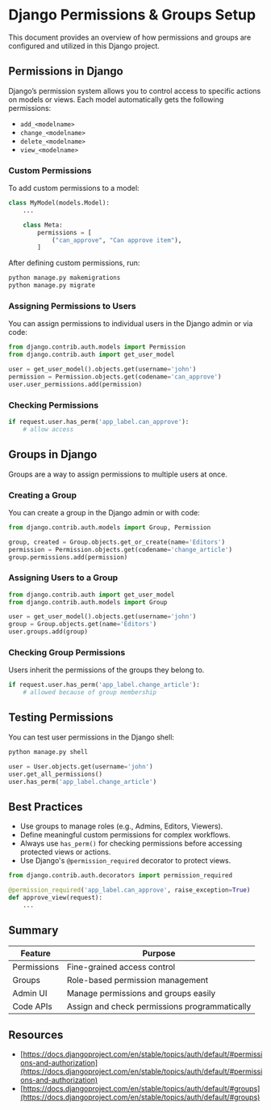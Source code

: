 # Django Permissions & Groups Setup

This document provides an overview of how permissions and groups are configured and utilized in this Django project.

## Permissions in Django

Django’s permission system allows you to control access to specific actions on models or views. Each model automatically gets the following permissions:

- `add_<modelname>`
- `change_<modelname>`
- `delete_<modelname>`
- `view_<modelname>`

### Custom Permissions

To add custom permissions to a model:

```python
class MyModel(models.Model):
    ...

    class Meta:
        permissions = [
            ("can_approve", "Can approve item"),
        ]
```

After defining custom permissions, run:

```bash
python manage.py makemigrations
python manage.py migrate
```

### Assigning Permissions to Users

You can assign permissions to individual users in the Django admin or via code:

```python
from django.contrib.auth.models import Permission
from django.contrib.auth import get_user_model

user = get_user_model().objects.get(username='john')
permission = Permission.objects.get(codename='can_approve')
user.user_permissions.add(permission)
```

### Checking Permissions

```python
if request.user.has_perm('app_label.can_approve'):
    # allow access
```

## Groups in Django

Groups are a way to assign permissions to multiple users at once.

### Creating a Group

You can create a group in the Django admin or with code:

```python
from django.contrib.auth.models import Group, Permission

group, created = Group.objects.get_or_create(name='Editors')
permission = Permission.objects.get(codename='change_article')
group.permissions.add(permission)
```

### Assigning Users to a Group

```python
from django.contrib.auth import get_user_model
from django.contrib.auth.models import Group

user = get_user_model().objects.get(username='john')
group = Group.objects.get(name='Editors')
user.groups.add(group)
```

### Checking Group Permissions

Users inherit the permissions of the groups they belong to.

```python
if request.user.has_perm('app_label.change_article'):
    # allowed because of group membership
```

## Testing Permissions

You can test user permissions in the Django shell:

```bash
python manage.py shell
```

```python
user = User.objects.get(username='john')
user.get_all_permissions()
user.has_perm('app_label.change_article')
```

## Best Practices

- Use groups to manage roles (e.g., Admins, Editors, Viewers).
- Define meaningful custom permissions for complex workflows.
- Always use `has_perm()` for checking permissions before accessing protected views or actions.
- Use Django's `@permission_required` decorator to protect views.

```python
from django.contrib.auth.decorators import permission_required

@permission_required('app_label.can_approve', raise_exception=True)
def approve_view(request):
    ...
```

## Summary

| Feature     | Purpose                                       |
| ----------- | --------------------------------------------- |
| Permissions | Fine-grained access control                   |
| Groups      | Role-based permission management              |
| Admin UI    | Manage permissions and groups easily          |
| Code APIs   | Assign and check permissions programmatically |

## Resources

- [https://docs.djangoproject.com/en/stable/topics/auth/default/#permissions-and-authorization](https://docs.djangoproject.com/en/stable/topics/auth/default/#permissions-and-authorization)
- [https://docs.djangoproject.com/en/stable/topics/auth/default/#groups](https://docs.djangoproject.com/en/stable/topics/auth/default/#groups)
